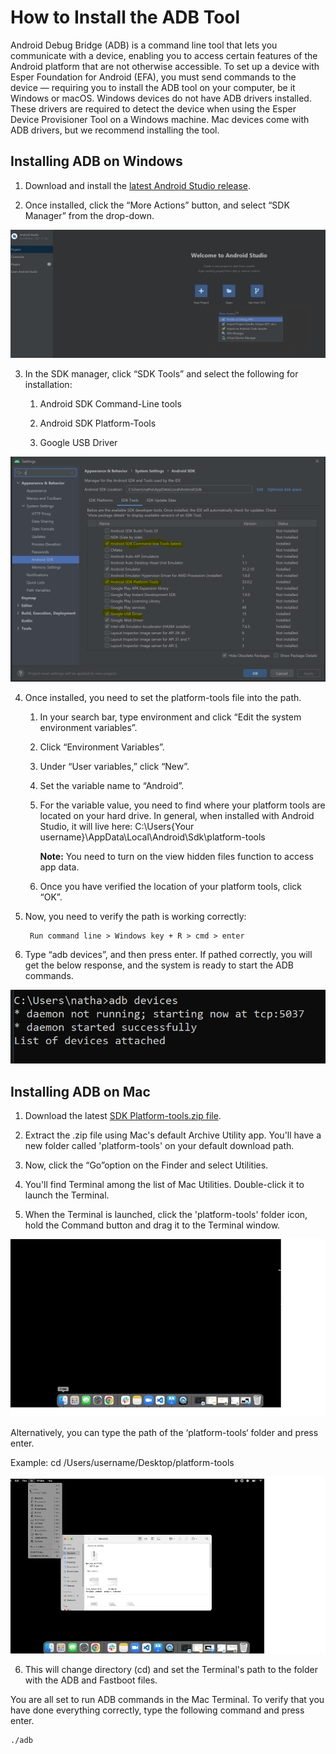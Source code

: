 # How to Install the ADB Tool 


Android Debug Bridge (ADB) is a command line tool that lets you communicate with a device, enabling you to access certain features of the Android platform that are not otherwise accessible. To set up a device with Esper Foundation for Android (EFA), you must send commands to the device — requiring you to install the ADB tool on your computer, be it Windows or macOS. Windows devices do not have ADB drivers installed. These drivers are required to detect the device when using the Esper Device Provisioner Tool on a Windows machine. Mac devices come with ADB drivers, but we recommend installing the tool.

## Installing ADB on Windows 

1.  Download and install the [latest Android Studio release](https://developer.android.com/studio/?gclid=Cj0KCQjwlK-WBhDjARIsAO2sErQ3FhMhdHO-0UKUBK95BreC4H75i8aO59QfJ6YVUe7DxqC2YPVj59gaAo2JEALw_wcB&gclsrc=aw.ds).
    
2.  Once installed, click the “More Actions” button, and select “SDK Manager” from the drop-down.
    

![](./images/adb/1-menu.png)

3.  In the SDK manager, click “SDK Tools” and select the following for installation:
    

    1.  Android SDK Command-Line tools
    
    2.  Android SDK Platform-Tools
    
    3.  Google USB Driver
    

![](./images/adb/2-androidtools.png)

4.  Once installed, you need to set the platform-tools file into the path.
    

    1.  In your search bar, type environment and click “Edit the system environment variables”.
    
    2.  Click “Environment Variables”.
    
    3.  Under “User variables,” click “New”.
    
    4.  Set the variable name to “Android”.
    
    5.  For the variable value, you need to find where your platform tools are located on your hard drive. In general, when installed with Android Studio, it will live here: C:\Users\{Your username}\AppData\Local\Android\Sdk\platform-tools
    

        **Note:** You need to turn on the view hidden files function to access app data.

    6.  Once you have verified the location of your platform tools, click “OK”.
    

5.  Now, you need to verify the path is working correctly:
    

         Run command line > Windows key + R > cmd > enter

6.  Type “adb devices”, and then press enter. If pathed correctly, you will get the below response, and the system is ready to start the ADB commands.
    

![](./images/adb/3-androidtools.png)


## Installing ADB on Mac

1.  Download the latest [SDK Platform-tools.zip file](https://dl.google.com/android/repository/platform-tools-latest-darwin.zip).
    
2.  Extract the .zip file using Mac's default Archive Utility app. You'll have a new folder called 'platform-tools' on your default download path.
    
3.  Now, click the “Go”option on the Finder and select Utilities.
    
4.  You'll find Terminal among the list of Mac Utilities. Double-click it to launch the Terminal.
  

5.  When the Terminal is launched, click the 'platform-tools' folder icon, hold the Command button and drag it to the Terminal window.

![gif for dragging the folder](./images/adb/ADBInstall.gif)
    

Alternatively, you can type the path of the ‘platform-tools‘ folder and press enter.

Example: cd /Users/username/Desktop/platform-tools

![gif for dragging the folder](./images/adb/ADBMethod2.gif)

6.  This will change directory (cd) and set the Terminal's path to the folder with the ADB and Fastboot files.
    

You are all set to run ADB commands in the Mac Terminal. To verify that you have done everything correctly, type the following command and press enter.

```
./adb
```